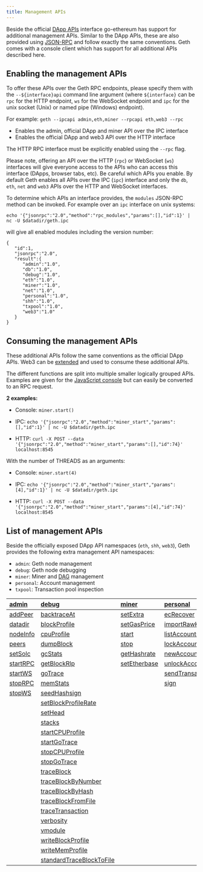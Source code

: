 ```yaml
---
title: Management APIs
---
```


Beside the official [DApp APIs](https://github.com/ethereum/wiki/wiki/JSON-RPC) interface
go-ethereum has support for additional management APIs. Similar to the DApp APIs, these
are also provided using [JSON-RPC](http://www.jsonrpc.org/specification) and follow
exactly the same conventions. Geth comes with a console client which has support for all
additional APIs described here.

## Enabling the management APIs

To offer these APIs over the Geth RPC endpoints, please specify them with the
`--${interface}api` command line argument (where `${interface}` can be `rpc` for the HTTP
endpoint, `ws` for the WebSocket endpoint and `ipc` for the unix socket (Unix) or named
pipe (Windows) endpoint).

For example: `geth --ipcapi admin,eth,miner --rpcapi eth,web3 --rpc`

* Enables the admin, official DApp and miner API over the IPC interface
* Enables the official DApp and web3 API over the HTTP interface

The HTTP RPC interface must be explicitly enabled using the `--rpc` flag.

Please note, offering an API over the HTTP (`rpc`) or WebSocket (`ws`) interfaces will
give everyone access to the APIs who can access this interface (DApps, browser tabs, etc).
Be careful which APIs you enable. By default Geth enables all APIs over the IPC (`ipc`)
interface and only the `db`, `eth`, `net` and `web3` APIs over the HTTP and WebSocket
interfaces.

To determine which APIs an interface provides, the `modules` JSON-RPC method can be
invoked. For example over an `ipc` interface on unix systems:

```
echo '{"jsonrpc":"2.0","method":"rpc_modules","params":[],"id":1}' | nc -U $datadir/geth.ipc
```

will give all enabled modules including the version number:

```
{  
   "id":1,
   "jsonrpc":"2.0",
   "result":{  
      "admin":"1.0",
      "db":"1.0",
      "debug":"1.0",
      "eth":"1.0",
      "miner":"1.0",
      "net":"1.0",
      "personal":"1.0",
      "shh":"1.0",
      "txpool":"1.0",
      "web3":"1.0"
   }
}
```

## Consuming the management APIs

These additional APIs follow the same conventions as the official DApp APIs. Web3 can be
[extended](https://github.com/ethereum/web3.js/pull/229) and used to consume these additional APIs. 

The different functions are split into multiple smaller logically grouped APIs. Examples are given
for the [JavaScript console](javascript-console) but
can easily be converted to an RPC request.

**2 examples:**

* Console: `miner.start()`

* IPC: `echo '{"jsonrpc":"2.0","method":"miner_start","params":[],"id":1}' | nc -U $datadir/geth.ipc`

* HTTP: `curl -X POST --data '{"jsonrpc":"2.0","method":"miner_start","params":[],"id":74}' localhost:8545`

With the number of THREADS as an arguments:

* Console: `miner.start(4)`

* IPC: `echo '{"jsonrpc":"2.0","method":"miner_start","params":[4],"id":1}' | nc -U $datadir/geth.ipc`

* HTTP: `curl -X POST --data '{"jsonrpc":"2.0","method":"miner_start","params":[4],"id":74}' localhost:8545`

## List of management APIs

Beside the officially exposed DApp API namespaces (`eth`, `shh`, `web3`), Geth provides the following
extra management API namespaces:

* `admin`: Geth node management
* `debug`: Geth node debugging
* `miner`: Miner and [DAG](https://github.com/ethereum/wiki/wiki/Ethash-DAG) management
* `personal`: Account management
* `txpool`: Transaction pool inspection

| [admin](#admin)              | [debug](#debug)                                   | [miner](#miner)                     | [personal](#personal)                    | [txpool](#txpool)          |
| :--------------------------- | :-----------------------------------------------  | :---------------------------------- | :--------------------------------------- | :------------------------- |
| [addPeer](#admin_addpeer)    | [backtraceAt](#debug_backtraceat)                 | [setExtra](#miner_setextra)         | [ecRecover](#personal_ecrecover)         | [content](#txpool_content) |
| [datadir](#admin_datadir)          | [blockProfile](#debug_blockprofile)               | [setGasPrice](#miner_setgasprice)   | [importRawKey](#personal_importrawkey)   | [inspect](#txpool_inspect) |
| [nodeInfo](#admin_nodeinfo)  | [cpuProfile](#debug_cpuprofile)                   | [start](#miner_start)               | [listAccounts](#personal_listaccounts)   | [status](#txpool_status)   |
| [peers](#admin_peers)        | [dumpBlock](#debug_dumpblock)                     | [stop](#miner_stop)                 | [lockAccount](#personal_lockaccount)     |                            |
| [setSolc](#admin_setsolc)    | [gcStats](#debug_gcstats)                         | [getHashrate](#miner_gethashrate)   | [newAccount](#personal_newaccount)       |                            |
| [startRPC](#admin_startrpc)  | [getBlockRlp](#debug_getblockrlp)                 | [setEtherbase](#miner_setetherbase) | [unlockAccount](#personal_unlockaccount) |                            |
| [startWS](#admin_startws)    | [goTrace](#debug_gotrace)                         |                                     | [sendTransaction](#personal_sendtransaction) |                        |
| [stopRPC](#admin_stoprpc)    | [memStats](#debug_memstats)                       |                                     | [sign](#personal_sign)                   |                            |
| [stopWS](#admin_stopws)      | [seedHash](#debug_seedhash)[sign](#personal_sign)|                                      |                                          |                            |
|                              | [setBlockProfileRate](#debug_setblockprofilerate) |                                     |                                          |                            |
|                              | [setHead](#debug_sethead)                         |                                     |                                          |                            |
|                              | [stacks](#debug_stacks)                           |                                     |                                          |                            |
|                              | [startCPUProfile](#debug_startcpuprofile)         |                                     |                                          |                            |
|                              | [startGoTrace](#debug_startgotrace)               |                                     |                                          |                            |
|                              | [stopCPUProfile](#debug_stopcpuprofile)           |                                     |                                          |                            |
|                              | [stopGoTrace](#debug_stopgotrace)                 |                                     |                                          |                            |
|                              | [traceBlock](#debug_traceblock)                   |                                     |                                          |                            |
|                              | [traceBlockByNumber](#debug_traceblockbynumber)        |                                     |                                          |                            |
|                              | [traceBlockByHash](#debug_traceblockbyhash)            |                                     |                                          |                            |
|                              | [traceBlockFromFile](#debug_traceblockfromfile)   |                                     |                                          |                            |
|                              | [traceTransaction](#debug_tracetransaction)       |                                     |                                          |                            |
|                              | [verbosity](#debug_verbosity)                     |                                     |                                          |                            |
|                              | [vmodule](#debug_vmodule)                         |                                     |                                          |                            |
|                              | [writeBlockProfile](#debug_writeblockprofile)     |                                     |                                          |                            |
|                              | [writeMemProfile](#debug_writememprofile)         |                                     |                                          |                            |
|                              | [standardTraceBlockToFile](#debug_standardtraceblocktofile)|                             |                                          |                            | 



